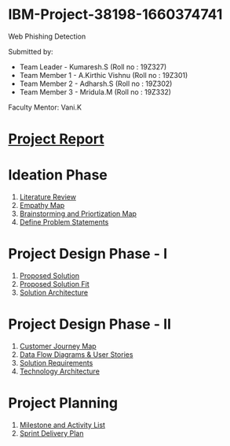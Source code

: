 # IBM-Project-38198-1660374741
Web Phishing Detection

Submitted by:
- Team Leader - Kumaresh.S (Roll no : 19Z327)
- Team Member 1 - A.Kirthic Vishnu (Roll no : 19Z301)
- Team Member 2 - Adharsh.S (Roll no : 19Z302)
- Team Member 3 - Mridula.M (Roll no : 19Z332)

Faculty Mentor: Vani.K

# [Project Report](https://github.com/IBM-EPBL/IBM-Project-38198-1660374741/blob/576c1ecc683cada17ad2566cf7b2f8c033671571/Final%20Deliverables/Project%20Report/Web%20Phishing%20Detection%20Report.pdf)



# Ideation Phase
1) [Literature Review](https://github.com/IBM-EPBL/IBM-Project-38198-1660374741/blob/73d734c68c19c6fe558344ce76174687be7156e4/Ideation%20Phase/Web%20Phishing%20Detection%20-%20Literature%20Review.pdf)
2) [Empathy Map](https://github.com/IBM-EPBL/IBM-Project-38198-1660374741/blob/4de0ad31110b6e470caa7c27a36d2aaed4e572a8/Ideation%20Phase/Web%20Phishing%20Detection%20Empathy%20Map.pdf)
3) [Brainstorming and Priortization Map](https://github.com/IBM-EPBL/IBM-Project-38198-1660374741/blob/4de0ad31110b6e470caa7c27a36d2aaed4e572a8/Ideation%20Phase/Web%20Phising%20Detection%20-%20Brainstorm%20and%20Ideation%20Map.pdf)
4) [Define Problem Statements](https://github.com/IBM-EPBL/IBM-Project-38198-1660374741/blob/56020ac4912f5abcfea07fff3d6101558d4298aa/Pre-Development/Ideation%20Phase/Define%20Problem%20Statements.docx.pdf)

# Project Design Phase - I
1) [Proposed Solution](https://github.com/IBM-EPBL/IBM-Project-38198-1660374741/blob/56020ac4912f5abcfea07fff3d6101558d4298aa/Pre-Development/Project%20Design%20Phase%20-%20I/Proposed%20Solution.docx.pdf)
2) [Proposed Solution Fit](https://github.com/IBM-EPBL/IBM-Project-38198-1660374741/blob/56020ac4912f5abcfea07fff3d6101558d4298aa/Pre-Development/Project%20Design%20Phase%20-%20I/Proposed%20solution%20fit.pdf)
3) [Solution Architecture](https://github.com/IBM-EPBL/IBM-Project-38198-1660374741/blob/9030299faedc94e996646b7fc824d8a55af70a2c/Pre-Development/Project%20Design%20Phase%20-%20I/Solution%20Architecture.pdf)

# Project Design Phase - II
1) [Customer Journey Map](https://github.com/IBM-EPBL/IBM-Project-38198-1660374741/blob/9030299faedc94e996646b7fc824d8a55af70a2c/Pre-Development/Project%20Design%20Phase%20-%20II/Customer%20Journey%20Map.pdf)
2) [Data Flow Diagrams & User Stories](https://github.com/IBM-EPBL/IBM-Project-38198-1660374741/blob/9030299faedc94e996646b7fc824d8a55af70a2c/Pre-Development/Project%20Design%20Phase%20-%20II/Data%20Flow%20Diagrams%20and%20User%20Stories.docx.pdf)
3) [Solution Requirements](https://github.com/IBM-EPBL/IBM-Project-38198-1660374741/blob/9030299faedc94e996646b7fc824d8a55af70a2c/Pre-Development/Project%20Design%20Phase%20-%20II/Solution%20Requirements.pdf)
4) [Technology Architecture](https://github.com/IBM-EPBL/IBM-Project-38198-1660374741/blob/9030299faedc94e996646b7fc824d8a55af70a2c/Pre-Development/Project%20Design%20Phase%20-%20II/Technology%20Architecture.pdf)

# Project Planning
1) [Milestone and Activity List](https://github.com/IBM-EPBL/IBM-Project-38198-1660374741/blob/a64ca6eca494d42eee0df19de83a8d90f129e6a0/Pre-Development/Project%20Planning/Milestone%20and%20Activity%20List.pdf)
2) [Sprint Delivery Plan](https://github.com/IBM-EPBL/IBM-Project-38198-1660374741/blob/a64ca6eca494d42eee0df19de83a8d90f129e6a0/Pre-Development/Project%20Planning/Spirit%20Delivery%20Plan.pdf)
